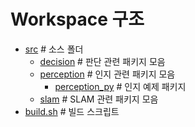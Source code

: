 # Workspace 구조
- [src](../src) # 소스 폴더
    - [decision](../src/decision) # 판단 관련 패키지 모음
    - [perception](../src/perception) # 인지 관련 패키지 모음
        - [perception_py](https://github.com/baqu4-2025-driverless/perception_py) # 인지 예제 패키지
    - [slam](../src/slam) # SLAM 관련 패키지 모음
- [build.sh](../build.sh) # 빌드 스크립트
